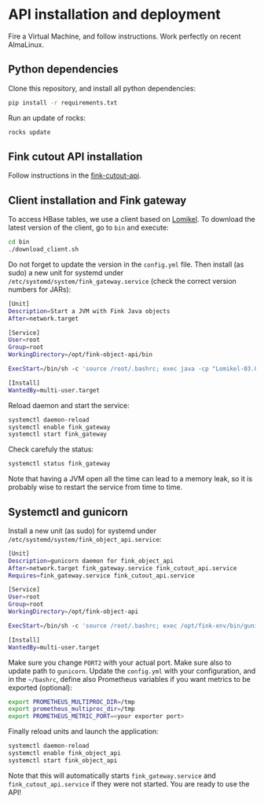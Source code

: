 # API installation and deployment

Fire a Virtual Machine, and follow instructions. Work perfectly on recent AlmaLinux.

## Python dependencies

Clone this repository, and install all python dependencies:

```bash
pip install -r requirements.txt
```

Run an update of rocks:

```bash
rocks update
```

## Fink cutout API installation

Follow instructions in the [fink-cutout-api](https://github.com/astrolabsoftware/fink-cutout-api/blob/main/install/README.md).

## Client installation and Fink gateway

To access HBase tables, we use a client based on [Lomikel](https://github.com/hrivnac/Lomikel). To download the latest version of the client, go to `bin` and execute:

```bash
cd bin
./download_client.sh
```

Do not forget to update the version in the `config.yml` file. Then install (as sudo) a new unit for systemd under `/etc/systemd/system/fink_gateway.service` (check the correct version numbers for JARs):

```bash
[Unit]
Description=Start a JVM with Fink Java objects
After=network.target

[Service]
User=root
Group=root
WorkingDirectory=/opt/fink-object-api/bin

ExecStart=/bin/sh -c 'source /root/.bashrc; exec java -cp "Lomikel-03.04.00x-HBase.exe.jar:py4j0.10.9.7.jar:gson-2.11.0.jar" com.Lomikel.Py4J.LomikelGatewayServer 2>&1 >> /tmp/fink_gateway.out'

[Install]
WantedBy=multi-user.target
```

Reload daemon and start the service:

```bash
systemctl daemon-reload
systemctl enable fink_gateway
systemctl start fink_gateway
```

Check carefuly the status:

```bash
systemctl status fink_gateway
```

Note that having a JVM open all the time can lead to a memory leak, so it is probably wise to restart the service from time to time.


## Systemctl and gunicorn

Install a new unit (as sudo) for systemd under `/etc/systemd/system/fink_object_api.service`:

```bash
[Unit]
Description=gunicorn daemon for fink_object_api
After=network.target fink_gateway.service fink_cutout_api.service
Requires=fink_gateway.service fink_cutout_api.service

[Service]
User=root
Group=root
WorkingDirectory=/opt/fink-object-api

ExecStart=/bin/sh -c 'source /root/.bashrc; exec /opt/fink-env/bin/gunicorn -c /opt/fink-object-api/config_prometheus.py --log-file=/tmp/fink_object_api.log app:app -b :PORT2 --workers=1 --threads=8 --timeout 180 --chdir /opt/fink-object-api --bind unix:/run/fink_object_api.sock 2>&1 >> /tmp/fink_object_api.out'

[Install]
WantedBy=multi-user.target
```

Make sure you change `PORT2` with your actual port. Make sure also to update path to `gunicorn`. Update the `config.yml` with your configuration, and in the `~/bashrc`, define also Prometheus variables if you want metrics to be exported (optional): 

```bash
export PROMETHEUS_MULTIPROC_DIR=/tmp
export prometheus_multiproc_dir=/tmp
export PROMETHEUS_METRIC_PORT=<your exporter port>
```

Finally reload units and launch the application:

```bash
systemctl daemon-reload
systemctl enable fink_object_api
systemctl start fink_object_api
```

Note that this will automatically starts `fink_gateway.service` and `fink_cutout_api.service` if they were not started. You are ready to use the API!
